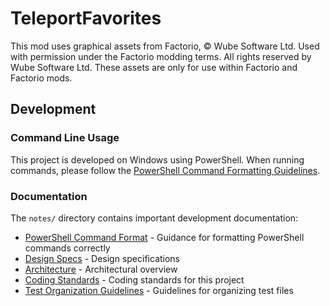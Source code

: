 # TeleportFavorites

This mod uses graphical assets from Factorio, © Wube Software Ltd. Used with permission under the Factorio modding terms. All rights reserved by Wube Software Ltd. These assets are only for use within Factorio and Factorio mods.

## Development

### Command Line Usage

This project is developed on Windows using PowerShell. When running commands, please follow the [PowerShell Command Formatting Guidelines](notes/powershell_command_format.md).

### Documentation

The `notes/` directory contains important development documentation:
- [PowerShell Command Format](notes/powershell_command_format.md) - Guidance for formatting PowerShell commands correctly
- [Design Specs](notes/design_specs.md) - Design specifications
- [Architecture](notes/architecture.md) - Architectural overview
- [Coding Standards](notes/coding_standards.md) - Coding standards for this project
- [Test Organization Guidelines](notes/test_organization_guidelines.md) - Guidelines for organizing test files
